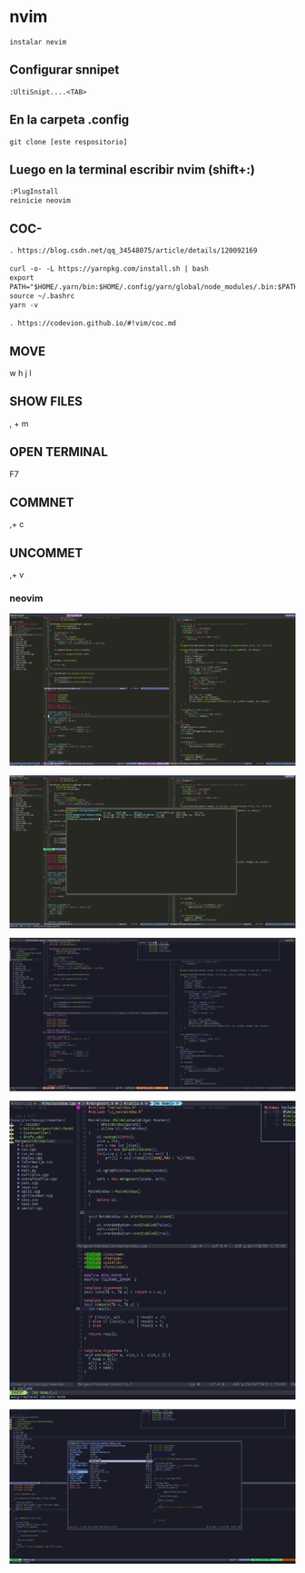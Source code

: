 # nvim

~~~
instalar nevim
~~~
## Configurar snnipet
~~~
:UltiSnipt....<TAB>
~~~

## En la carpeta .config
~~~
git clone [este respositorio]
~~~

## Luego en la terminal  escribir nvim (shift+:)
~~~
:PlugInstall
reinicie neovim
~~~
## COC-
~~~
. https://blog.csdn.net/qq_34548075/article/details/120092169

curl -o- -L https://yarnpkg.com/install.sh | bash
export PATH="$HOME/.yarn/bin:$HOME/.config/yarn/global/node_modules/.bin:$PATH"
source ~/.bashrc
yarn -v

. https://codevion.github.io/#!vim/coc.md

~~~

## MOVE
w h j l
## SHOW FILES 
, + m
## OPEN TERMINAL
F7
## COMMNET
,+ c
## UNCOMMET
,+ v


### neovim

![imh](/img/1.png)

![imh](/img/2.png)

![imh](/img/3.png)

![imh](/img/4.png)

![imh](/img/5.png)

